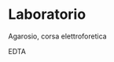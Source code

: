 # Laboratorio

Agarosio, corsa elettroforetica


EDTA
<!--stackedit_data:
eyJoaXN0b3J5IjpbLTc2OTM3NDI1Ml19
-->